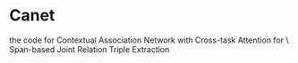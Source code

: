 # Canet
the code for Contextual Association Network with Cross-task Attention for \\ Span-based Joint Relation Triple Extraction
